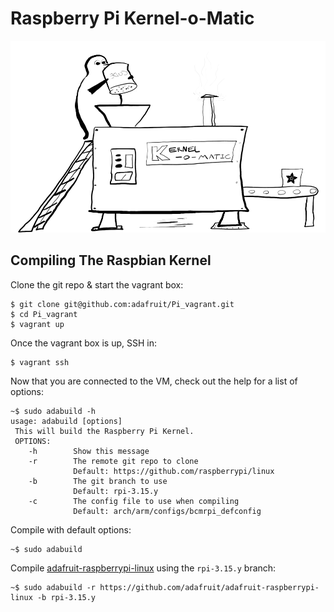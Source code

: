 # Raspberry Pi Kernel-o-Matic

![kernel-o-matic](/docs/pngn_kernelomatic_with_logos.gif?raw=true)

## Compiling The Raspbian Kernel

Clone the git repo & start the vagrant box:

```
$ git clone git@github.com:adafruit/Pi_vagrant.git
$ cd Pi_vagrant
$ vagrant up
```

Once the vagrant box is up, SSH in:

```
$ vagrant ssh
```

Now that you are connected to the VM, check out the help for a list of options:

```
~$ sudo adabuild -h
usage: adabuild [options]
 This will build the Raspberry Pi Kernel.
 OPTIONS:
    -h        Show this message
    -r        The remote git repo to clone
              Default: https://github.com/raspberrypi/linux
    -b        The git branch to use
              Default: rpi-3.15.y
    -c        The config file to use when compiling
              Default: arch/arm/configs/bcmrpi_defconfig
```

Compile with default options:

```
~$ sudo adabuild
```

Compile [adafruit-raspberrypi-linux][1] using the `rpi-3.15.y` branch:

```
~$ sudo adabuild -r https://github.com/adafruit/adafruit-raspberrypi-linux -b rpi-3.15.y
```

[1]: https://github.com/adafruit/adafruit-raspberrypi-linux
